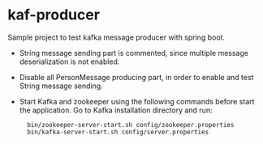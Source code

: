 # kaf-producer
Sample project to test kafka message producer with spring boot.

* String message sending part is commented, since multiple message 
deserialization is not enabled.

* Disable all PersonMessage producing part, in order to enable and test String message sending.

* Start Kafka and zookeeper using the following commands before start the application. Go to Kafka 
installation directory and run:

        bin/zookeeper-server-start.sh config/zookeeper.properties
        bin/kafka-server-start.sh config/server.properties